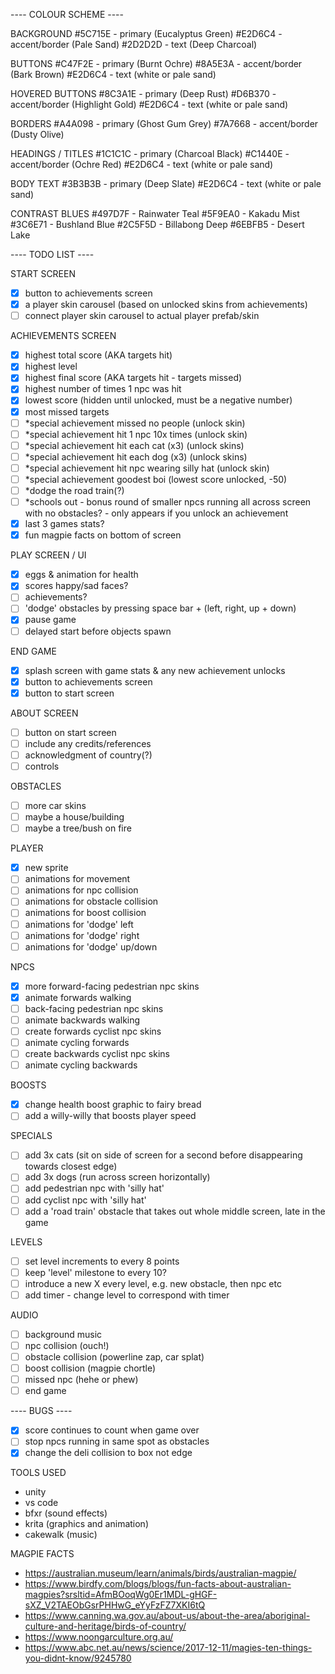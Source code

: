 ---- COLOUR SCHEME  ----  

BACKGROUND
#5C715E - primary (Eucalyptus Green)
#E2D6C4 - accent/border (Pale Sand)
#2D2D2D - text (Deep Charcoal)

BUTTONS
#C47F2E - primary (Burnt Ochre)
#8A5E3A - accent/border (Bark Brown)
#E2D6C4 - text (white or pale sand)

HOVERED BUTTONS
#8C3A1E - primary (Deep Rust)
#D6B370 - accent/border (Highlight Gold)
#E2D6C4 - text (white or pale sand)

BORDERS
#A4A098 - primary (Ghost Gum Grey)
#7A7668 - accent/border (Dusty Olive)

HEADINGS / TITLES
#1C1C1C - primary (Charcoal Black)
#C1440E - accent/border (Ochre Red)
#E2D6C4 - text (white or pale sand)

BODY TEXT
#3B3B3B - primary (Deep Slate)
#E2D6C4 - text (white or pale sand)

CONTRAST BLUES
#497D7F - Rainwater Teal
#5F9EA0 - Kakadu Mist
#3C6E71 - Bushland Blue
#2C5F5D - Billabong Deep
#6EBFB5 - Desert Lake


---- TODO LIST  ----  

START SCREEN
- [X] button to achievements screen
- [X] a player skin carousel (based on unlocked skins from achievements)
- [ ] connect player skin carousel to actual player prefab/skin

ACHIEVEMENTS SCREEN
- [X] highest total score (AKA targets hit)
- [X] highest level
- [X] highest final score (AKA targets hit - targets missed)
- [X] highest number of times 1 npc was hit
- [X] lowest score (hidden until unlocked, must be a negative number)
- [X] most missed targets
- [ ] *special achievement missed no people (unlock skin)
- [ ] *special achievement hit 1 npc 10x times (unlock skin)
- [ ] *special achievement hit each cat (x3) (unlock skins)
- [ ] *special achievement hit each dog (x3) (unlock skins)
- [ ] *special achievement hit npc wearing silly hat (unlock skin)
- [ ] *special achievement goodest boi (lowest score unlocked, -50)
- [ ] *dodge the road train(?)
- [ ] *schools out - bonus round of smaller npcs running all across screen with no obstacles? - only appears if you unlock an achievement
- [X] last 3 games stats?
- [X] fun magpie facts on bottom of screen

PLAY SCREEN / UI
- [X] eggs & animation for health
- [X] scores happy/sad faces?
- [ ] achievements?
- [ ] 'dodge' obstacles by pressing space bar + (left, right, up + down)
- [X] pause game
- [ ] delayed start before objects spawn

END GAME
- [X] splash screen with game stats & any new achievement unlocks
- [X] button to achievements screen
- [X] button to start screen

ABOUT SCREEN
- [ ] button on start screen
- [ ] include any credits/references
- [ ] acknowledgment of country(?)
- [ ] controls

OBSTACLES
- [ ] more car skins
- [ ] maybe a house/building
- [ ] maybe a tree/bush on fire

PLAYER
- [X] new sprite
- [ ] animations for movement
- [ ] animations for npc collision
- [ ] animations for obstacle collision
- [ ] animations for boost collision
- [ ] animations for 'dodge' left
- [ ] animations for 'dodge' right
- [ ] animations for 'dodge' up/down

NPCS
- [X] more forward-facing pedestrian npc skins
- [X] animate forwards walking
- [ ] back-facing pedestrian npc skins
- [ ] animate backwards walking
- [ ] create forwards cyclist npc skins
- [ ] animate cycling forwards
- [ ] create backwards cyclist npc skins
- [ ] animate cycling backwards

BOOSTS
- [X] change health boost graphic to fairy bread
- [ ] add a willy-willy that boosts player speed

SPECIALS
- [ ] add 3x cats (sit on side of screen for a second before disappearing towards closest edge)
- [ ] add 3x dogs (run across screen horizontally)
- [ ] add pedestrian npc with 'silly hat'
- [ ] add cyclist npc with 'silly hat'
- [ ] add a 'road train' obstacle that takes out whole middle screen, late in the game

LEVELS
- [ ] set level increments to every 8 points
- [ ] keep 'level' milestone to every 10?
- [ ] introduce a new X every level, e.g. new obstacle, then npc etc
- [ ] add timer - change level to correspond with timer

AUDIO
- [ ] background music
- [ ] npc collision (ouch!)
- [ ] obstacle collision (powerline zap, car splat)
- [ ] boost collision (magpie chortle)
- [ ] missed npc (hehe or phew)
- [ ] end game

---- BUGS  ----  
- [X] score continues to count when game over
- [ ] stop npcs running in same spot as obstacles
- [X] change the deli collision to box not edge

TOOLS USED
- unity
- vs code
- bfxr (sound effects)
- krita (graphics and animation)
- cakewalk (music)


MAGPIE FACTS
- https://australian.museum/learn/animals/birds/australian-magpie/
- https://www.birdfy.com/blogs/blogs/fun-facts-about-australian-magpies?srsltid=AfmBOoqWg0Er1MDL-gHGF-sXZ_V2TAEObGsrPHHwG_eYyFzFZ7XKI6tQ
- https://www.canning.wa.gov.au/about-us/about-the-area/aboriginal-culture-and-heritage/birds-of-country/
- https://www.noongarculture.org.au/
- https://www.abc.net.au/news/science/2017-12-11/magies-ten-things-you-didnt-know/9245780







